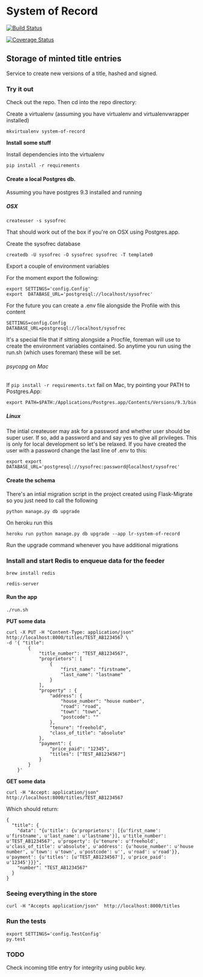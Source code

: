 System of Record
================

[![Build Status](https://travis-ci.org/LandRegistry/system-of-record.svg)](https://travis-ci.org/LandRegistry/system-of-record)

[![Coverage Status](https://img.shields.io/coveralls/LandRegistry/system-of-record.svg)](https://coveralls.io/r/LandRegistry/system-of-record)

## Storage of minted title entries

Service to create new versions of a title, hashed and signed.

### Try it out

Check out the repo. Then cd into the repo directory:

 Create a virtualenv (assuming you have virtualenv and virtualenvwrapper installed)

 ```
 mkvirtualenv system-of-record
 ```

 **Install some stuff**

 Install dependencies into the virtualenv

```
pip install -r requirements
```

#### Create a local Postgres db.

Assuming you have postgres 9.3 installed and running

##### OSX

```
createuser -s sysofrec
```
 That should work out of the box if you're on OSX using Postgres.app.

Create the sysofrec database
```
createdb -U sysofrec -O sysofrec sysofrec -T template0
```

Export a couple of environment variables

For the moment export the following:

```
export SETTINGS='config.Config'
export  DATABASE_URL='postgresql://localhost/sysofrec'
```

For the future you can create a .env file alongside the Profile with this content

```
SETTINGS=config.Config
DATABASE_URL=postgresql://localhost/sysofrec
```

It's a special file that if sitting alongside a Procfile, foreman will use to create the environment variables contained. So anytime you run using
the run.sh (which uses foreman) these will be set.

###### psycopg on Mac

If ```pip install -r requirements.txt``` fail on Mac, try pointing your PATH to Postgres.App:


    export PATH=$PATH:/Applications/Postgres.app/Contents/Versions/9.3/bin

#####  Linux

The intial createuser may ask for a password and whether user should be super user. If so, add a password and and say yes to give
all privileges. This is only for local development so let's be relaxed. If you have created the user with a password change the last line of .env to this:

```
export export DATABASE_URL='postgresql://sysofrec:password@localhost/sysofrec'
```

#### Create the schema

There's an intial migration script in the project created using Flask-Migrate so you just need to call the following

```
python manage.py db upgrade
```

On heroku run this
```
heroku run python manage.py db upgrade --app lr-system-of-record
```

Run the upgrade command whenever you have additional migrations


### Install and start Redis to enqueue data for the feeder


```
brew install redis
```

```
redis-server
```

#### Run the app

```
./run.sh
```

**PUT some data**

```
curl -X PUT -H "Content-Type: application/json"  http://localhost:8000/titles/TEST_AB1234567 \
-d '{ "title":
        {
            "title_number": "TEST_AB1234567",
            "proprietors": [
                {
                    "first_name": "firstname",
                    "last_name": "lastname"
                }
            ],
            "property" : {
                "address": {
                    "house_number": "house number",
                    "road": "road",
                    "town": "town",
                    "postcode": ""
                },
                "tenure": "freehold",
                "class_of_title": "absolute"
            },
            "payment": {
                "price_paid": "12345",
                "titles": ["TEST_AB1234567"]
            }
        }
    }'
```


**GET some data**

```
curl -H "Accept: application/json"  http://localhost:8000/titles/TEST_AB1234567
```

Which should return:

```
{
  "title": {
    "data": "{u'title': {u'proprietors': [{u'first_name': u'firstname', u'last_name': u'lastname'}], u'title_number': u'TEST_AB1234567', u'property': {u'tenure': u'freehold', u'class_of_title': u'absolute', u'address': {u'house_number': u'house number', u'town': u'town', u'postcode': u'', u'road': u'road'}}, u'payment': {u'titles': [u'TEST_AB1234567'], u'price_paid': u'12345'}}}",
    "number": "TEST_AB1234567"
  }
}
```

### Seeing everything in the store

```
curl -H "Accepts application/json"  http://localhost:8000/titles
```


### Run the tests

```
export SETTINGS='config.TestConfig'
py.test
```

### TODO

Check incoming title entry for integrity using public key.

